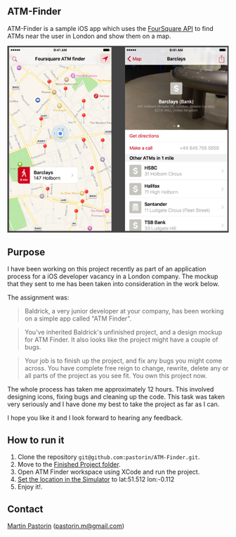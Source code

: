 ATM-Finder
---------------
ATM-Finder is a sample iOS app which uses the [FourSquare API](https://developer.foursquare.com/) to find ATMs near the user in London and show them on a map.

![Mockup](smallMockup.png)

Purpose
--------------

I have been working on this project recently as part of an application process for a iOS developer vacancy in a London company. The mockup that they sent to me has been taken into consideration in the work below. 

The assignment was:

>Baldrick, a very junior developer at your company, 
has been working on a simple app called "ATM Finder".

>You've inherited Baldrick's unfinished project, and 
a design mockup for ATM Finder. It also looks like 
the project might have a couple of bugs.

>Your job is to finish up the project, and fix any 
bugs you might come across. You have complete free 
reign to change, rewrite, delete any or all parts 
of the project as you see fit. You own this project 
now.


The whole process has taken me approximately 12 hours. This involved designing icons, fixing bugs and cleaning up the code. This task was taken very seriously and I have done my best to take the project as far as I can. 

I hope you like it and I look forward to hearing any feedback.


How to run it
--------------
1. Clone the repository `git@github.com:pastorin/ATM-Finder.git`.
2. Move to the [Finished Project folder](/FinishedProject).
3. Open ATM Finder workspace using XCode and run the project.
4. [Set the location in the Simulator](http://stackoverflow.com/questions/214416/set-the-location-in-iphone-simulator) to lat:51.512 lon:-0.112 
5. Enjoy it!. 

Contact
--------------
[Martin Pastorin](https://ie.linkedin.com/in/mpastorin "Martin Pastorin Linkedin") (pastorin.m@gmail.com)